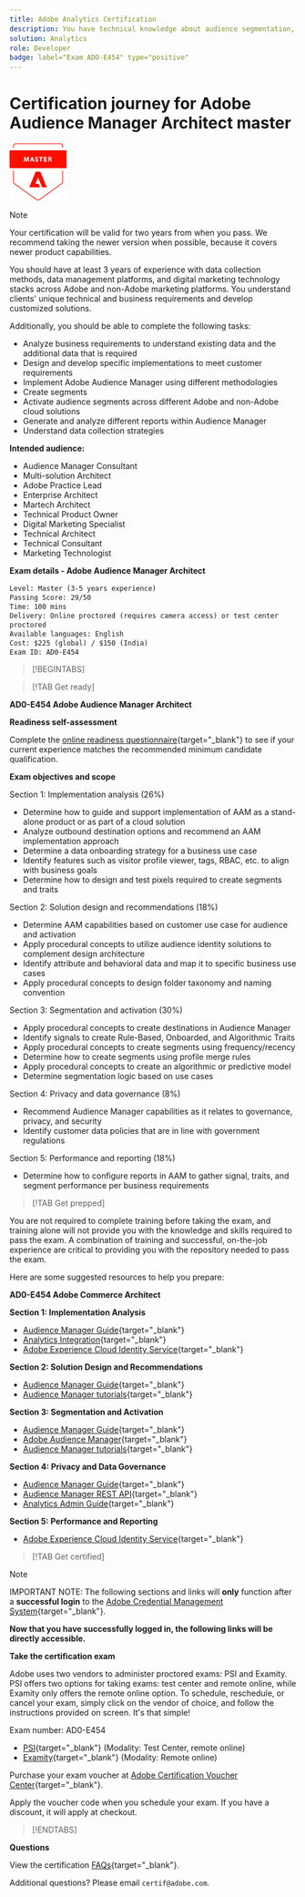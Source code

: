 ```yaml
---
title: Adobe Analytics Certification
description: You have technical knowledge about audience segmentation, destination exports, and activation on real time basis for unified profiles that adhere to data and privacy regulations, customer data platforms (CDP) and knowledge of Adobe Experience Platform.
solution: Analytics
role: Developer
badge: label="Exam ADO-E454" type="positive"
---
```

# Certification journey for Adobe Audience Manager Architect master

![Certification Master Badge](/help/certifications/assets/master-badge-Xsmall.png)

>[!NOTE]
>
>Your certification will be valid for two years from when you pass. We recommend taking the newer version when possible, because it covers newer product capabilities.

You should have at least 3 years of experience with data collection methods, data management platforms, and digital marketing technology stacks across Adobe and non-Adobe marketing platforms. You understand clients' unique technical and business requirements and develop customized solutions.

Additionally, you should be able to complete the following tasks:

* Analyze business requirements to understand existing data and the additional data that is required
* Design and develop specific implementations to meet customer requirements
* Implement Adobe Audience Manager using different methodologies
* Create segments
* Activate audience segments across different Adobe and non-Adobe cloud solutions
* Generate and analyze different reports within Audience Manager
* Understand data collection strategies

**Intended audience:**

* Audience Manager Consultant
* Multi-solution Architect
* Adobe Practice Lead
* Enterprise Architect
* Martech Architect
* Technical Product Owner
* Digital Marketing Specialist
* Technical Architect
* Technical Consultant
* Marketing Technologist

**Exam details - Adobe Audience Manager Architect**

```
Level: Master (3-5 years experience)
Passing Score: 29/50
Time: 100 mins
Delivery: Online proctored (requires camera access) or test center proctored
Available languages: English
Cost: $225 (global) / $150 (India)
Exam ID: AD0-E454

```

>[!BEGINTABS]

>[!TAB Get ready]

**AD0-E454 Adobe Audience Manager Architect**

**Readiness self-assessment**

Complete the [online readiness questionnaire](https://scorpion.caveon.com/launchpad/ad-q-e407-readiness-questionnaire-for-adobe-target-architect-master-exam-copy-b5z40t/ad-q-e454-readiness-questionnaire-for-adobe-audience-manager-architect-master){target="_blank"} to see if your current experience matches the recommended minimum candidate qualification.

**Exam objectives and scope**

Section 1: Implementation analysis (26%)

* Determine how to guide and support implementation of AAM as a stand-alone product or as part of a cloud solution
* Analyze outbound destination options and recommend an AAM implementation approach
* Determine a data onboarding strategy for a business use case
* Identify features such as visitor profile viewer, tags, RBAC, etc. to align with business goals
* Determine how to design and test pixels required to create segments and traits

Section 2: Solution design and recommendations (18%)

* Determine AAM capabilities based on customer use case for audience and activation
* Apply procedural concepts to utilize audience identity solutions to complement design architecture
* Identify attribute and behavioral data and map it to specific business use cases
* Apply procedural concepts to design folder taxonomy and naming convention

Section 3: Segmentation and activation (30%)

* Apply procedural concepts to create destinations in Audience Manager
* Identify signals to create Rule-Based, Onboarded, and Algorithmic Traits
* Apply procedural concepts to create segments using frequency/recency
* Determine how to create segments using profile merge rules
* Apply procedural concepts to create an algorithmic or predictive model
* Determine segmentation logic based on use cases

Section 4: Privacy and data governance (8%)

* Recommend Audience Manager capabilities as it relates to governance, privacy, and security
* Identify customer data policies that are in line with government regulations

Section 5: Performance and reporting (18%)

* Determine how to configure reports in AAM to gather signal, traits, and segment performance per business requirements

>[!TAB Get prepped]

You are not required to complete training before taking the exam, and training alone will not provide you with the knowledge and skills required to pass the exam. A combination of training and successful, on-the-job experience are critical to providing you with the repository needed to pass the exam.

Here are some suggested resources to help you prepare:

**AD0-E454 Adobe Commerce Architect**

**Section 1: Implementation Analysis**

* [Audience Manager Guide](https://experienceleague.adobe.com/docs/audience-manager/user-guide/aam-home.html?lang=en){target="_blank"}
* [Analytics Integration](https://experienceleague.adobe.com/docs/analytics/integration/home.html?lang=en){target="_blank"}
* [Adobe Experience Cloud Identity Service](https://experienceleague.adobe.com/docs/id-service/using/home.html?lang=en){target="_blank"}

**Section 2: Solution Design and Recommendations**

* [Audience Manager Guide](https://experienceleague.adobe.com/docs/audience-manager/user-guide/aam-home.html?lang=en){target="_blank"}
* [Audience Manager tutorials](https://experienceleague.adobe.com/docs/audience-manager-learn/tutorials/overview.html?lang=en){target="_blank"}

**Section 3: Segmentation and Activation**

* [Audience Manager Guide](https://experienceleague.adobe.com/docs/audience-manager/user-guide/aam-home.html?lang=en){target="_blank"}
* [Adobe Audience Manager](https://experienceleaguecommunities.adobe.com/t5/adobe-audience-manager/ct-p/adobe-audience-manager-community){target="_blank"}
* [Audience Manager tutorials](https://experienceleague.adobe.com/docs/audience-manager-learn/tutorials/overview.html?lang=en){target="_blank"}

**Section 4: Privacy and Data Governance**

* [Audience Manager Guide](https://experienceleague.adobe.com/docs/audience-manager/user-guide/aam-home.html?lang=en){target="_blank"}
* [Audience Manager REST API](https://bank.demdex.com/portal/swagger/index.html#/Segments%20API){target="_blank"}
* [Analytics Admin Guide](https://experienceleague.adobe.com/docs/analytics/admin/home.html?lang=en){target="_blank"}

**Section 5: Performance and Reporting**

* [Adobe Experience Cloud Identity Service](https://experienceleague.adobe.com/docs/id-service/using/home.html?lang=en){target="_blank"}

>[!TAB Get certified]

>[!NOTE]
>
>IMPORTANT NOTE: The following sections and links will **only** function after a **successful login** to the [Adobe Credential Management System](http://www.certmetrics.com/adobe){target="_blank"}. 


**Now that you have successfully logged in, the following links will be directly accessible.**

**Take the certification exam**

Adobe uses two vendors to administer proctored exams: PSI and Examity. PSI offers two options for taking exams: test center and remote online, while Examity only offers the remote online option.
To schedule, reschedule, or cancel your exam, simply click on the vendor of choice, and follow the instructions provided on screen. It's that simple!

Exam number: AD0-E454

* [PSI](https://www.certmetrics.com/adobe/candidate/psi_sso_adobe.aspx?redir=yes&ec=AD0-E454){target="_blank"} (Modality: Test Center, remote online)
* [Examity](https://www.certmetrics.com/adobe/candidate/examity_sso.aspx?eid=AD0-E454){target="_blank"} (Modality: Remote online)

Purchase your exam voucher at [Adobe Certification Voucher Center](https://market.xvoucher.com/adobe/global){target="_blank"}. 

Apply the voucher code when you schedule your exam. If you have a discount, it will apply at checkout.

>[!ENDTABS]

**Questions**

View the certification [FAQs](https://solutionpartners.adobe.com/solution-partners/training_and_certification/certification/certification_faq.html#){target="_blank"}.

Additional questions? Please email `certif@adobe.com`.
